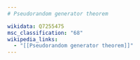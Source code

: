 ```yaml
---
# Pseudorandom generator theorem

wikidata: Q7255475
msc_classification: "68"
wikipedia_links:
  - "[[Pseudorandom generator theorem]]"
---
```

